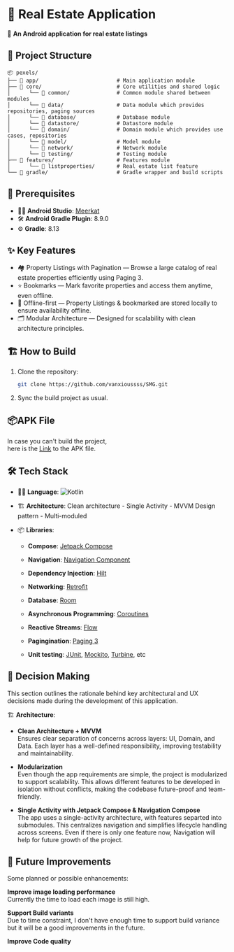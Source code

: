 🏡 Real Estate Application
=============

🎯 **An Android application for real estate listings**

📁 Project Structure
--------------------

```
📦 pexels/
├── 📂 app/                         # Main application module
├── 📂 core/                        # Core utilities and shared logic
│      └── 📂 common/               # Common module shared between modules
│      └── 📂 data/                 # Data module which provides repositories, paging sources
│      └── 📂 database/             # Database module
│      └── 📂 datastore/            # Datastore module    
│      └── 📂 domain/               # Domain module which provides use cases, repositories
│      └── 📂 model/                # Model module
│      └── 📂 network/              # Network module
│      └── 📂 testing/              # Testing module
├── 📂 features/                    # Features module
│      └── 📂 listproperties/       # Real estate list feature
└── 📂 gradle/                      # Gradle wrapper and build scripts

```

🔧 Prerequisites
--------------

- 🧑‍💻 **Android Studio**: [Meerkat](https://developer.android.com/studio)
- 🛠️ **Android Gradle Plugin**: 8.9.0
- ⚙️ **Gradle**: 8.13

✨ Key Features
--------------

- 🏘️ Property Listings with Pagination — Browse a large catalog of real estate properties efficiently using Paging 3.
- ⭐ Bookmarks — Mark favorite properties and access them anytime, even offline.
- 📶 Offline-first — Property Listings & bookmarked are stored locally to ensure availability offline.
- 🗂️ Modular Architecture — Designed for scalability with clean architecture principles.

🏗️ How to Build
--------------

1. Clone the repository:
   ```bash
   git clone https://github.com/vanxioussss/SMG.git
   ```

2. Sync the build project as usual.

📦APK File
--------------

In case you can't build the project, \
here is the [Link](https://drive.google.com/drive/folders/1Aef3Jh4wvbM1zvUpDmRSg0SkLymbKJL2?usp=sharing) to the APK file.

🛠️ Tech Stack
--------------

- 🧑‍💻 **Language**: ![Kotlin](https://img.shields.io/badge/Kotlin-2.1.20-blue?logo=kotlin&logoColor=white)

- 🏗️ **Architecture**: Clean architecture - Single Activity - MVVM Design pattern - Multi-moduled

- 📦 **Libraries**:
    - **Compose**: [Jetpack Compose](https://developer.android.com/compose)

    - **Navigation**: [Navigation Component](https://developer.android.com/guide/navigation)

    - **Dependency Injection**: [Hilt](https://dagger.dev/hilt/)

    - **Networking**: [Retrofit](https://square.github.io/retrofit/)

    - **Database**: [Room](https://developer.android.com/jetpack/androidx/releases/room)

    - **Asynchronous Programming**: [Coroutines](https://kotlinlang.org/docs/coroutines-overview.html)

    - **Reactive Streams**: [Flow](https://kotlinlang.org/docs/flow.html)

    - **Pagingination**: [Paging 3](https://developer.android.com/topic/libraries/architecture/paging/v3-overview)

    - **Unit testing**: [JUnit](https://junit.org/junit4/), [Mockito](https://site.mockito.org/), [Turbine](https://code.cash.app/flow-testing-with-turbine),
      etc

🧠 Decision Making
-------------
This section outlines the rationale behind key architectural and UX decisions made during the
development of this application.

🏗️ **Architecture**:

 - **Clean Architecture + MVVM** \
  Ensures clear separation of concerns across layers: UI, Domain, and Data. Each layer has a
  well-defined responsibility, improving testability and maintainability.

 - **Modularization** \
  Even though the app requirements are simple, the project is modularized to support scalability.
  This allows different features to be developed in isolation without conflicts, making the codebase
  future-proof and team-friendly.

 - **Single Activity with Jetpack Compose & Navigation Compose** \
  The app uses a single-activity architecture, with features separted into submodules. This
  centralizes navigation and simplifies lifecycle handling across screens.
  Even if there is only one feature now, Navigation will help for future growth of the project.

🚀 Future Improvements
---------------
Some planned or possible enhancements:

**Improve image loading performance** \
Currently the time to load each image is still high.

**Support Build variants** \
Due to time constraint, I don't have enough time to support build variance but it will be a good
improvements in the future.

**Improve Code quality**
